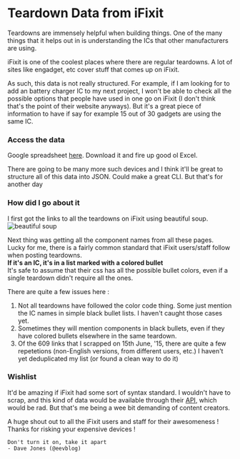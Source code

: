 Teardown Data from iFixit
======

Teardowns are immensely helpful when building things. One of the many things that it helps out in is understanding the ICs that other manufacturers are using.

iFixit is one of the coolest places where there are regular teardowns. A lot of sites like engadget, etc cover stuff that comes up on iFixit.

As such, this data is not really structured. For example, if I am looking for to add an battery charger IC to my next project, I won't be able to check all the possible options that people have used in one go on iFixit (I don't think that's the point of their website anyways). But it's a great piece of information to have if say for example 15 out of 30 gadgets are using the same IC. 


### Access the data

Google spreadsheet [here](). Download it and fire up good ol Excel.

There are going to be many more such devices and I think it'll be great to structure all of this data into JSON. Could make a great CLI. But that's for another day

### How did I go about it
I first got the links to all the teardowns on iFixit using beautiful soup.  
![beautiful soup](https://cloud.githubusercontent.com/assets/969376/8167160/05b7b920-13ba-11e5-95a8-d76c21364725.jpg)  
  
Next thing was getting all the component names from all these pages. Lucky for me, there is a fairly common standard that iFixit users/staff follow when posting teardowns.  
**If it's an IC, it's in a list marked with a colored bullet**   
It's safe to assume that their css has all the possible bullet colors, even if a single teardown didn't require all the ones.

There are quite a few issues here :

1. Not all teardowns have followed the color code thing. Some just mention the IC names in simple black bullet lists. I haven't caught those cases yet.
2. Sometimes they will mention components in black bullets, even if they have colored bullets elsewhere in the same teardown.
3. Of the 609 links that I scrapped on 15th June, '15, there are quite a few repetetions (non-English versions, from different users, etc.) I haven't yet deduplicated my list (or found a clean way to do it)

### Wishlist
It'd be amazing if iFixit had some sort of syntax standard. I wouldn't have to scrap, and this kind of data would be available through their [API](https://www.ifixit.com/api/2.0/doc), which would be rad.
But that's me being a wee bit demanding of content creators.

A huge shout out to all the iFixit users and staff for their awesomeness ! Thanks for risking your expensive devices !


	Don't turn it on, take it apart
	- Dave Jones (@eevblog)
